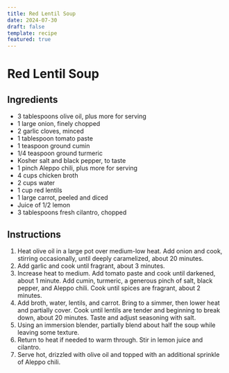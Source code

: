 ```yaml
---
title: Red Lentil Soup
date: 2024-07-30
draft: false
template: recipe
featured: true
---
```


# Red Lentil Soup

## Ingredients

* 3 tablespoons olive oil, plus more for serving
* 1 large onion, finely chopped
* 2 garlic cloves, minced
* 1 tablespoon tomato paste
* 1 teaspoon ground cumin
* 1/4 teaspoon ground turmeric
* Kosher salt and black pepper, to taste
* 1 pinch Aleppo chili, plus more for serving
* 4 cups chicken broth
* 2 cups water
* 1 cup red lentils
* 1 large carrot, peeled and diced
* Juice of 1/2 lemon
* 3 tablespoons fresh cilantro, chopped

## Instructions

1. Heat olive oil in a large pot over medium-low heat. Add onion and cook, stirring occasionally, until deeply caramelized, about 20 minutes.
2. Add garlic and cook until fragrant, about 3 minutes.
3. Increase heat to medium. Add tomato paste and cook until darkened, about 1 minute. Add cumin, turmeric, a generous pinch of salt, black pepper, and Aleppo chili. Cook until spices are fragrant, about 2 minutes.
4. Add broth, water, lentils, and carrot. Bring to a simmer, then lower heat and partially cover. Cook until lentils are tender and beginning to break down, about 20 minutes. Taste and adjust seasoning with salt.
5. Using an immersion blender, partially blend about half the soup while leaving some texture.
6. Return to heat if needed to warm through. Stir in lemon juice and cilantro.
7. Serve hot, drizzled with olive oil and topped with an additional sprinkle of Aleppo chili.